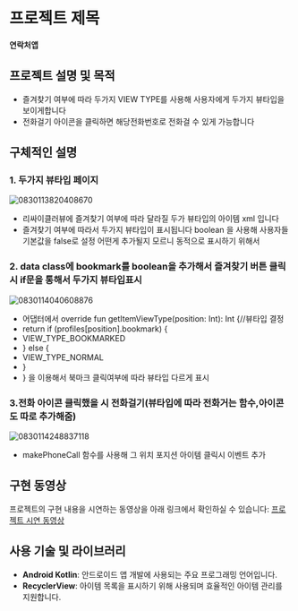 # 프로젝트 제목

**연락처앱**

## 프로젝트 설명 및 목적


- 즐겨찾기 여부에 따라 두가지 VIEW TYPE를 사용해 사용자에게 두가지 뷰타입을 보이게합니다
- 전화걸기 아이콘을 클릭하면 해당전화번호로 전화걸 수 있게 가능합니다



## 구체적인 설명

### 1. 두가지 뷰타입 페이지


![0830113820408670](https://github.com/boradorying/Nb_Contact/assets/136980408/07b9ef9a-5abe-4839-8902-2402e21ea4ea)

- 리싸이클러뷰에 즐겨찾기 여부에 따라 달라질 두가 뷰타입의 아이템 xml 입니다 
- 즐겨찾기 여부에 따라서 두가지 뷰타입이 표시됩니다 boolean 을 사용해 사용자들 기본값을 false로 설정 어떤게 추가될지 모르니 동적으로 표시하기 위해서

### 2. data class에 bookmark를 boolean을 추가해서 즐겨찾기 버튼 클릭시 if문을 통해서 두가지 뷰타입표시

![0830114040608876](https://github.com/boradorying/Nb_Contact/assets/136980408/39e3faf7-92fa-4687-9d88-25f601be2ed7)


- 어댑터에서 override fun getItemViewType(position: Int): Int {//뷰타입 결정
- return if (profiles[position].bookmark) {
- VIEW_TYPE_BOOKMARKED
- } else {
- VIEW_TYPE_NORMAL
- }
- } 을 이용해서 북마크 클릭여부에 따라 뷰타입 다르게 표시


### 3.전화 아이콘 클릭했을 시 전화걸기(뷰타입에 따라 전화거는 함수,아이콘도 따로 추가해줌)
![0830114248837118](https://github.com/boradorying/Nb_Contact/assets/136980408/f6c508ea-7525-48a4-adc5-2982b6291f53)



- makePhoneCall 함수를 사용해 그 위치 포지션 아이템 클릭시 이벤트 추가



## 구현 동영상

프로젝트의 구현 내용을 시연하는 동영상을 아래 링크에서 확인하실 수 있습니다:
[프로젝트 시연 동영상](https://boradoritech-ai.tistory.com/47)

## 사용 기술 및 라이브러리

- **Android Kotlin**: 안드로이드 앱 개발에 사용되는 주요 프로그래밍 언어입니다.
- **RecyclerView**: 아이템 목록을 표시하기 위해 사용되며 효율적인 아이템 관리를 지원합니다.

